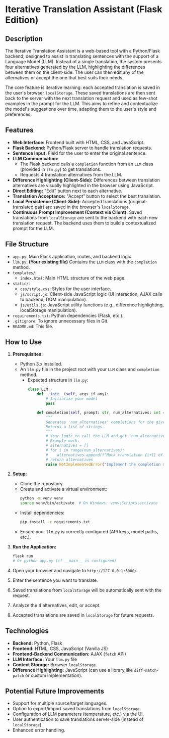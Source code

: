 # Iterative Translation Assistant (Flask Edition)

## Description

The Iterative Translation Assistant is a web-based tool with a Python/Flask backend, designed to assist in translating sentences with the support of a Language Model (LLM). Instead of a single translation, the system presents four alternatives generated by the LLM, highlighting the differences between them on the client-side. The user can then edit any of the alternatives or accept the one that best suits their needs.

The core feature is iterative learning: each accepted translation is saved in the user's browser `localStorage`. These saved translations are then sent back to the server with the next translation request and used as few-shot examples in the prompt for the LLM. This aims to refine and contextualize the model's suggestions over time, adapting them to the user's style and preferences.

## Features

*   **Web Interface:** Frontend built with HTML, CSS, and JavaScript.
*   **Flask Backend:** Python/Flask server to handle translation requests.
*   **Sentence Input:** Field for the user to enter the original sentence.
*   **LLM Communication:**
    *   The Flask backend calls a `completion` function from an `LLM` class (provided in `llm.py`) to get translations.
    *   Requests 4 translation alternatives from the LLM.
*   **Difference Highlighting (Client-Side):** Differences between translation alternatives are visually highlighted in the browser using JavaScript.
*   **Direct Editing:** "Edit" button next to each alternative.
*   **Translation Acceptance:** "Accept" button to select the best translation.
*   **Local Persistence (Client-Side):** Accepted translations (original-translated pair) are saved in the browser's `localStorage`.
*   **Continuous Prompt Improvement (Context via Client):** Saved translations from `localStorage` are sent to the backend with each new translation request. The backend uses them to build a contextualized prompt for the LLM.

## File Structure

*   `app.py`: Main Flask application, routes, and backend logic.
*   `llm.py`: **(Your existing file)** Contains the `LLM` class with the `completion` method.
*   `templates/`:
    *   `index.html`: Main HTML structure of the web page.
*   `static/`:
    *   `css/style.css`: Styles for the user interface.
    *   `js/script.js`: Client-side JavaScript logic (UI interaction, AJAX calls to backend, DOM manipulation).
    *   `js/utils.js`: JavaScript utility functions (e.g., difference highlighting, localStorage manipulation).
*   `requirements.txt`: Python dependencies (Flask, etc.).
*   `.gitignore`: To ignore unnecessary files in Git.
*   `README.md`: This file.

## How to Use

1.  **Prerequisites:**
    *   Python 3.x installed.
    *   An `llm.py` file in the project root with your `LLM` class and `completion` method.
        *   Expected structure in `llm.py`:
            ```python
            class LLM:
                def __init__(self, args_if_any):
                    # Initialize your model
                    pass

                def completion(self, prompt: str, num_alternatives: int = 1) -> list[str]:
                    """
                    Generates 'num_alternatives' completions for the given prompt.
                    Returns a list of strings.
                    """
                    # Your logic to call the LLM and get 'num_alternatives'
                    # Example mock:
                    # alternatives = []
                    # for i in range(num_alternatives):
                    #    alternatives.append(f"Mock translation {i+1} of: {prompt.split(':')[-1].strip()}")
                    # return alternatives
                    raise NotImplementedError("Implement the completion method in your LLM class")
            ```

2.  **Setup:**
    *   Clone the repository.
    *   Create and activate a virtual environment:
        ```bash
        python -m venv venv
        source venv/bin/activate  # On Windows: venv\Scripts\activate
        ```
    *   Install dependencies:
        ```bash
        pip install -r requirements.txt
        ```
    *   Ensure your `llm.py` is correctly configured (API keys, model paths, etc.).

3.  **Run the Application:**
    ```bash
    flask run
    # Or python app.py (if __main__ is configured)
    ```
4.  Open your browser and navigate to `http://127.0.0.1:5000/`.
5.  Enter the sentence you want to translate.
6.  Saved translations from `localStorage` will be automatically sent with the request.
7.  Analyze the 4 alternatives, edit, or accept.
8.  Accepted translations are saved in `localStorage` for future requests.

## Technologies

*   **Backend:** Python, Flask
*   **Frontend:** HTML, CSS, JavaScript (Vanilla JS)
*   **Frontend-Backend Communication:** AJAX (`fetch` API)
*   **LLM Interface:** Your `llm.py` file
*   **Context Storage:** Browser `localStorage`.
*   **Difference Highlighting:** JavaScript (can use a library like `diff-match-patch` or custom implementation).

## Potential Future Improvements

*   Support for multiple source/target languages.
*   Option to export/import saved translations from `localStorage`.
*   Configuration of LLM parameters (temperature, etc.) via the UI.
*   User authentication to save translations server-side (instead of `localStorage`).
*   Enhanced error handling.